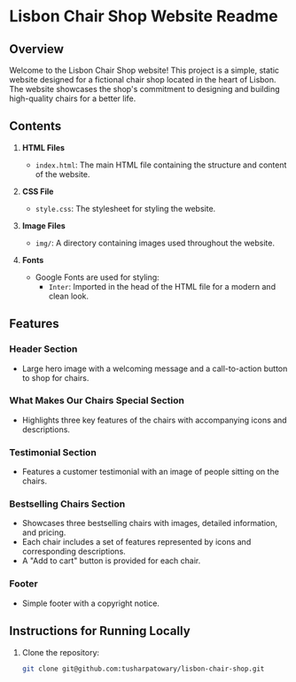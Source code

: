# Lisbon Chair Shop Website Readme

## Overview

Welcome to the Lisbon Chair Shop website! This project is a simple, static website designed for a fictional chair shop located in the heart of Lisbon. The website showcases the shop's commitment to designing and building high-quality chairs for a better life.

## Contents

1. **HTML Files**
   - `index.html`: The main HTML file containing the structure and content of the website.

2. **CSS File**
   - `style.css`: The stylesheet for styling the website.

3. **Image Files**
   - `img/`: A directory containing images used throughout the website.

4. **Fonts**
   - Google Fonts are used for styling:
     - `Inter`: Imported in the head of the HTML file for a modern and clean look.

## Features

### Header Section
- Large hero image with a welcoming message and a call-to-action button to shop for chairs.

### What Makes Our Chairs Special Section
- Highlights three key features of the chairs with accompanying icons and descriptions.

### Testimonial Section
- Features a customer testimonial with an image of people sitting on the chairs.

### Bestselling Chairs Section
- Showcases three bestselling chairs with images, detailed information, and pricing.
- Each chair includes a set of features represented by icons and corresponding descriptions.
- A "Add to cart" button is provided for each chair.

### Footer
- Simple footer with a copyright notice.

## Instructions for Running Locally

1. Clone the repository:

   ```bash
   git clone git@github.com:tusharpatowary/lisbon-chair-shop.git


